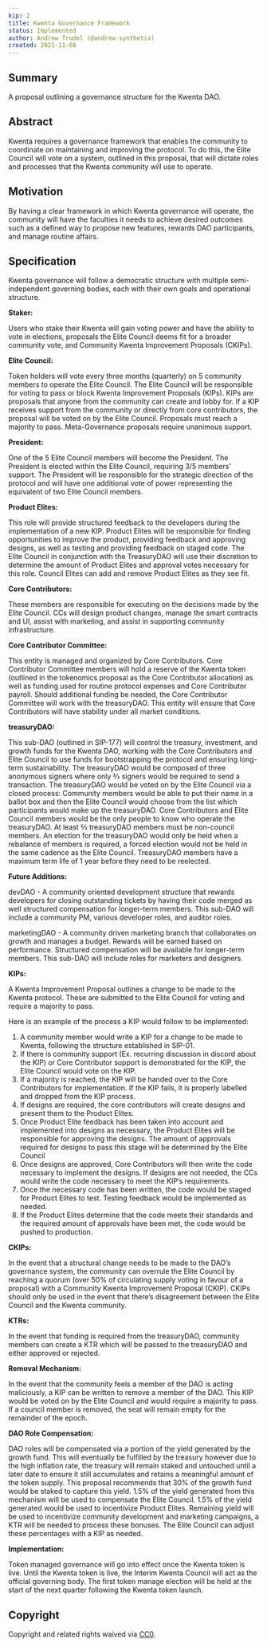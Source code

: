 ```yaml
---
kip: 2
title: Kwenta Governance Framework 
status: Implemented
author: Andrew Trudel (@andrew-synthetix)
created: 2021-11-08
---
```



## Summary

A proposal outlining a governance structure for the Kwenta DAO.

## Abstract

Kwenta requires a governance framework that enables the community to coordinate on maintaining and improving the protocol. To do this, the Elite Council will vote on a system, outlined in this proposal, that will dictate roles and processes that the Kwenta community will use to operate. 

## Motivation

By having a clear framework in which Kwenta governance will operate, the community will have the faculties it needs to achieve desired outcomes such as a defined way to propose new features, rewards DAO participants, and manage routine affairs. 

## Specification

Kwenta governance will follow a democratic structure with multiple semi-independent governing bodies, each with their own goals and operational structure.

**Staker:**

Users who stake their Kwenta will gain voting power and have the ability to vote in elections, proposals the Elite Council deems fit for a broader community vote, and Community Kwenta Improvement Proposals (CKIPs).

**Elite Council:**

Token holders will vote every three months (quarterly) on 5 community members to operate the Elite Council. The Elite Council  will be responsible for voting to pass or block Kwenta Improvement Proposals (KIPs). KIPs are proposals that anyone from the community can create and lobby for. If a KIP receives support from the community or directly from core contributors, the proposal will be voted on by the Elite Council. Proposals must reach a majority to pass. Meta-Governance proposals require unanimous support. 

**President:**

One of the 5 Elite Council members will become the President. The President is elected within the Elite Council, requiring 3/5 members' support. The President will be responsible for the strategic direction of the protocol and will have one additional vote of power representing the equivalent of two Elite Council members.

**Product Elites:**

This role will provide structured feedback to the developers during the implementation of a new KIP. Product Elites will be responsible for finding opportunities to improve the product, providing feedback and approving designs, as well as testing and providing feedback on staged code. The Elite Council in conjunction with the TreasuryDAO will use their discretion to determine the amount of Product Elites and approval votes necessary for this role. Council Elites can add and remove Product Elites as they see fit.

**Core Contributors:**

These members are responsible for executing on the decisions made by the Elite Council. CCs will design product changes, manage the smart contracts and UI, assist with marketing, and assist in supporting community infrastructure.

**Core Contributor Committee:**

This entity is managed and organized by Core Contributors. Core Contributor Committee members will hold a reserve of the Kwenta token (outlined in the tokenomics proposal as the Core Contributor allocation) as well as funding used for routine protocol expenses and Core Contributor payroll. Should additional funding be needed, the Core Contributor Committee will work with the treasuryDAO. This entity will ensure that Core Contributors will have stability under all market conditions.

**treasuryDAO:**

This sub-DAO (outlined in SIP-177) will control the treasury, investment, and growth funds for the Kwenta DAO, working with the Core Contributors and Elite Council to use funds for bootstrapping the protocol and ensuring long-term sustainability. The treasuryDAO would be composed of three anonymous signers where only ⅔ signers would be required to send a transaction. The treasuryDAO would be voted on by the Elite Council via a closed process: Community members would be able to put their name in a ballot box and then the Elite Council would choose from the list which participants would make up the treasuryDAO. Core Contributors and Elite Council members would be the only people to know who operate the treasuryDAO. At least ⅔ treasuryDAO members must be non-council members. An election for the treasuryDAO would only be held when a rebalance of members is required, a forced election would not be held in the same cadence as the Elite Council. TreasuryDAO members have a maximum term life of 1 year before they need to be reelected. 

**Future Additions:**

devDAO - A community oriented development structure that rewards developers for closing outstanding tickets by having their code merged as well structured compensation for longer-term members. This sub-DAO will include a community PM, various developer roles, and auditor roles.

marketingDAO - A community driven marketing branch that collaborates on growth and manages a budget. Rewards will be earned based on performance. Structured compensation will be available for longer-term members. This sub-DAO will include roles for marketers and designers.

**KIPs:**

A Kwenta Improvement Proposal outlines a change to be made to the Kwenta protocol. These are submitted to the Elite Council for voting and require a majority to pass.

Here is an example of the process a KIP would follow to be implemented:

1. A community member would write a KIP for a change to be made to Kwenta, following the structure established in SIP-01.
2. If there is community support (Ex. recurring discussion in discord about the KIP) or Core Contributor support is demonstrated for the KIP, the Elite Council would vote on the KIP.
3. If a majority is reached, the KIP will be handed over to the Core Contributors for implementation. If the KIP fails, it is properly labelled and dropped from the KIP process.
4. If designs are required, the core contributors will create designs and present them to the Product Elites.
5. Once Product Elite feedback has been taken into account and implemented into designs as necessary, the Product Elites will be responsible for approving the designs. The amount of approvals required for designs to pass this stage will be determined by the Elite Council
6. Once designs are approved, Core Contributors will then write the code necessary to implement the designs. If designs are not needed, the CCs would write the code necessary to meet the KIP’s requirements.
7. Once the necessary code has been written, the code would be staged for Product Elites to test. Testing feedback would be implemented as needed.
8. If the Product Elites determine that the code meets their standards and the required amount of approvals have been met, the code would be pushed to production.

**CKIPs:**

In the event that a structural change needs to be made to the DAO’s governance system, the community can overrule the Elite Council by reaching a quorum (over 50% of circulating supply voting in favour of a proposal) with a Community Kwenta Improvement Proposal (CKIP). CKIPs should only be used in the event that there’s disagreement between the Elite Council and the Kwenta community.

**KTRs:**

In the event that funding is required from the treasuryDAO, community members can create a KTR which will be passed to the treasuryDAO and either approved or rejected.

**Removal Mechanism:**

In the event that the community feels a member of the DAO is acting maliciously, a KIP can be written to remove a member of the DAO. This KIP would be voted on by the Elite Council and would require a majority to pass. If a council member is removed, the seat will remain empty for the remainder of the epoch. 

**DAO Role Compensation:**

DAO roles will be compensated via a portion of the yield generated by the growth fund. This will eventually be fulfilled by the treasury however due to the high inflation rate, the treasury will remain staked and untouched until a later date to ensure it still accumulates and retains a meaningful amount of the token supply. This proposal recommends that 30% of the growth fund would be staked to capture this yield. 1.5% of the yield generated from this mechanism will be used to compensate the Elite Council. 1.5% of the yield generated would be used to incentivize Product Elites. Remaining yield will be used to incentivize community development and marketing campaigns, a KTR will be needed to process these bonuses. The Elite Council can adjust these percentages with a KIP as needed. 

**Implementation:**

Token managed governance will go into effect once the Kwenta token is live. Until the Kwenta token is live, the Interim Kwenta Council will act as the official governing body. The first token manage election will be held at the start of the next quarter following the Kwenta token launch. 


## Copyright

Copyright and related rights waived via [CC0](https://creativecommons.org/publicdomain/zero/1.0/).

